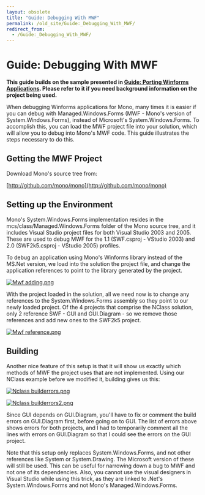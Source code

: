 ```yaml
---
layout: obsolete
title: "Guide: Debugging With MWF"
permalink: /old_site/Guide:_Debugging_With_MWF/
redirect_from:
  - /Guide:_Debugging_With_MWF/
---
```


Guide: Debugging With MWF
=========================

**This guide builds on the sample presented in [Guide: Porting Winforms Applications]({{site.github.url}}/old_site/Guide:_Porting_Winforms_Applications "Guide: Porting Winforms Applications"). Please refer to it if you need background information on the project being used.**

When debugging Winforms applications for Mono, many times it is easier if you can debug with Managed.Windows.Forms (MWF - Mono's version of System.Windows.Forms), instead of Microsoft's System.Windows.Forms. To accomplish this, you can load the MWF project file into your solution, which will allow you to debug into Mono's MWF code. This guide illustrates the steps necessary to do this.

Getting the MWF Project
-----------------------

Download Mono's source tree from:

[http://github.com/mono/mono](http://github.com/mono/mono)

Setting up the Environment
--------------------------

Mono's System.Windows.Forms implementation resides in the mcs/class/Managed.Windows.Forms folder of the Mono source tree, and it includes Visual Studio project files for both Visual Studio 2003 and 2005. These are used to debug MWF for the 1.1 (SWF.csproj - VStudio 2003) and 2.0 (SWF2k5.csproj - VStudio 2005) profiles.

To debug an application using Mono's Winforms library instead of the MS.Net version, we load into the solution the project file, and change the application references to point to the library generated by the project.

[![Mwf adding.png]({{site.github.url}}/old_site/images/1/1d/Mwf_adding.png)]({{site.github.url}}/old_site/images/1/1d/Mwf_adding.png)

With the project loaded in the solution, all we need now is to change any references to the System.Windows.Forms assembly so they point to our newly loaded project. Of the 4 projects that comprise the NClass solution, only 2 reference SWF - GUI and GUI.Diagram - so we remove those references and add new ones to the SWF2k5 project.

[![Mwf reference.png]({{site.github.url}}/old_site/images/f/f7/Mwf_reference.png)]({{site.github.url}}/old_site/images/f/f7/Mwf_reference.png)

Building
--------

Another nice feature of this setup is that it will show us exactly which methods of MWF the project uses that are not implemented. Using our NClass example before we modified it, building gives us this:

[![Nclass builderrors.png]({{site.github.url}}/old_site/images/6/62/Nclass_builderrors.png)]({{site.github.url}}/old_site/images/6/62/Nclass_builderrors.png)

[![Nclass builderrors2.png]({{site.github.url}}/old_site/images/a/af/Nclass_builderrors2.png)]({{site.github.url}}/old_site/images/a/af/Nclass_builderrors2.png)

Since GUI depends on GUI.Diagram, you'll have to fix or comment the build errors on GUI.Diagram first, before going on to GUI. The list of errors above shows errors for both projects, and I had to temporarily comment all the lines with errors on GUI.Diagram so that I could see the errors on the GUI project.

Note that this setup only replaces System.Windows.Forms, and not other references like System or System.Drawing. The Microsoft version of these will still be used. This can be useful for narrowing down a bug to MWF and not one of its dependencies. Also, you cannot use the visual designers in Visual Studio while using this trick, as they are linked to .Net's System.Windows.Forms and not Mono's Managed.Windows.Forms.

